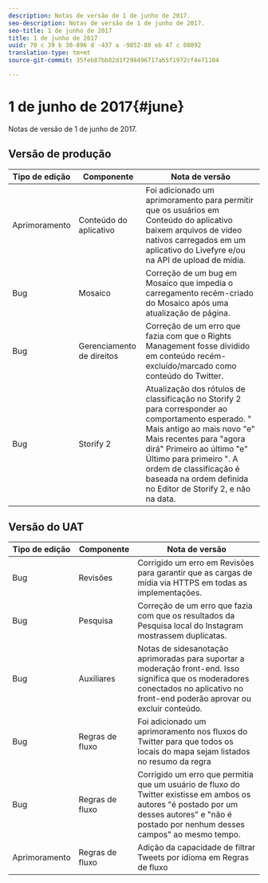 ```yaml
---
description: Notas de versão de 1 de junho de 2017.
seo-description: Notas de versão de 1 de junho de 2017.
seo-title: 1 de junho de 2017
title: 1 de junho de 2017
uuid: 70 c 39 b 30-896 d -437 a -9852-80 eb 47 c 08892
translation-type: tm+mt
source-git-commit: 35feb87bb82d1f298496717a65f1972cf4e71104

---
```



# 1 de junho de 2017{#june}

Notas de versão de 1 de junho de 2017.

## Versão de produção

| **Tipo de edição** | **Componente** | **Nota de versão** |
|---|---|---|
| Aprimoramento | Conteúdo do aplicativo | Foi adicionado um aprimoramento para permitir que os usuários em Conteúdo do aplicativo baixem arquivos de vídeo nativos carregados em um aplicativo do Livefyre e/ou na API de upload de mídia. |
| Bug | Mosaico | Correção de um bug em Mosaico que impedia o carregamento recém-criado do Mosaico após uma atualização de página. |
| Bug | Gerenciamento de direitos | Correção de um erro que fazia com que o Rights Management fosse dividido em conteúdo recém-excluído/marcado como conteúdo do Twitter. |
| Bug | Storify 2 | Atualização dos rótulos de classificação no Storify 2 para corresponder ao comportamento esperado. &quot; Mais antigo ao mais novo &quot;e&quot; Mais recentes para &quot;agora dirá&quot; Primeiro ao último &quot;e&quot; Último para primeiro &quot;. A ordem de classificação é baseada na ordem definida no Editor de Storify 2, e não na data. |

## Versão do UAT

| **Tipo de edição** | **Componente** | **Nota de versão** |
|---|---|---|
| Bug | Revisões | Corrigido um erro em Revisões para garantir que as cargas de mídia via HTTPS em todas as implementações. |
| Bug | Pesquisa | Correção de um erro que fazia com que os resultados da Pesquisa local do Instagram mostrassem duplicatas. |
| Bug | Auxiliares | Notas de sidesanotação aprimoradas para suportar a moderação front-end. Isso significa que os moderadores conectados no aplicativo no front-end poderão aprovar ou excluir conteúdo. |
| Bug | Regras de fluxo | Foi adicionado um aprimoramento nos fluxos do Twitter para que todos os locais do mapa sejam listados no resumo da regra |
| Bug | Regras de fluxo | Corrigido um erro que permitia que um usuário de fluxo do Twitter existisse em ambos os autores &quot;é postado por um desses autores&quot; e &quot;não é postado por nenhum desses campos&quot; ao mesmo tempo. |
| Aprimoramento | Regras de fluxo | Adição da capacidade de filtrar Tweets por idioma em Regras de fluxo |

